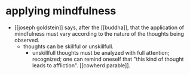 # applying mindfulness

- [[joseph goldstein]] says, after the [[buddha]], that the application of mindfulness must vary according to the nature of the thoughts being observed.
  - thoughts can be skillful or unskillfull.
    - unskillfull thoughts must be analyzed with full attention; recognized; one can remind oneself that "this kind of thought leads to affliction". [[cowherd parable]].

